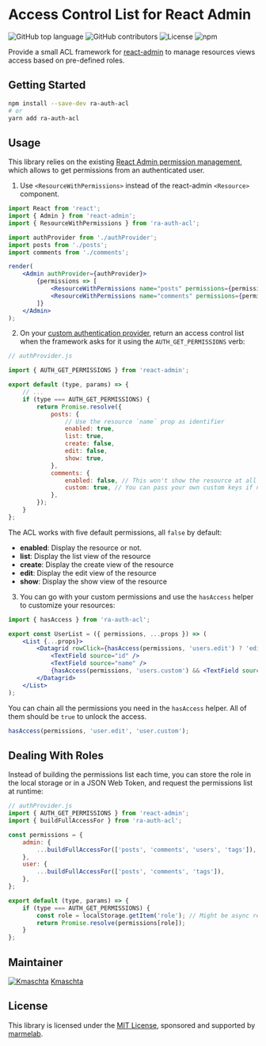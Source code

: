 # Access Control List for React Admin

![GitHub top language](https://img.shields.io/github/languages/top/marmelab/ra-auth-acl.svg) ![GitHub contributors](https://img.shields.io/github/contributors/marmelab/ra-auth-acl.svg) ![License](https://img.shields.io/github/license/marmelab/ra-auth-acl.svg) ![npm](https://img.shields.io/npm/v/ra-auth-acl.svg)

Provide a small ACL framework for [react-admin](https://github.com/marmelab/react-admin) to manage resources views access based on pre-defined roles.

## Getting Started

```bash
npm install --save-dev ra-auth-acl
# or
yarn add ra-auth-acl
```

## Usage

This library relies on the existing [React Admin permission management](https://marmelab.com/react-admin/Authorization.html), which allows to get permissions from an authenticated user.

1. Use `<ResourceWithPermissions>` instead of the react-admin `<Resource>` component.

```jsx
import React from 'react';
import { Admin } from 'react-admin';
import { ResourceWithPermissions } from 'ra-auth-acl';

import authProvider from './authProvider';
import posts from './posts';
import comments from './comments';

render(
    <Admin authProvider={authProvider}>
        {permissions => [
            <ResourceWithPermissions name="posts" permissions={permissions} {...posts} />,
            <ResourceWithPermissions name="comments" permissions={permissions} {...comments} />,
        ]}
    </Admin>
);
```

2. On your [custom authentication provider](https://marmelab.com/react-admin/Authentication.html#configuring-the-auth-provider), return an access control list when the framework asks for it using the `AUTH_GET_PERMISSIONS` verb:

```js
// authProvider.js

import { AUTH_GET_PERMISSIONS } from 'react-admin';

export default (type, params) => {
    // ...
    if (type === AUTH_GET_PERMISSIONS) {
        return Promise.resolve({
            posts: {
                // Use the resource `name` prop as identifier
                enabled: true,
                list: true,
                create: false,
                edit: false,
                show: true,
            },
            comments: {
                enabled: false, // This won't show the resource at all
                custom: true, // You can pass your own custom keys if needed
            },
        });
    }
};
```

The ACL works with five default permissions, all `false` by default:

-   **enabled**: Display the resource or not.
-   **list**: Display the list view of the resource
-   **create**: Display the create view of the resource
-   **edit**: Display the edit view of the resource
-   **show**: Display the show view of the resource

3. You can go with your custom permissions and use the `hasAccess` helper to customize your resources:

```jsx
import { hasAccess } from 'ra-auth-acl';

export const UserList = ({ permissions, ...props }) => (
    <List {...props}>
        <Datagrid rowClick={hasAccess(permissions, 'users.edit') ? 'edit' : 'show'} expand={<UserEditEmbedded />}>
            <TextField source="id" />
            <TextField source="name" />
            {hasAccess(permissions, 'users.custom') && <TextField source="role" />}
        </Datagrid>
    </List>
);
```

You can chain all the permissions you need in the `hasAccess` helper. All of them should be `true` to unlock the access.

```jsx
hasAccess(permissions, 'user.edit', 'user.custom');
```

## Dealing With Roles

Instead of building the permissions list each time, you can store the role in the local storage or in a JSON Web Token, and request the permissions list at runtime:

```js
// authProvider.js
import { AUTH_GET_PERMISSIONS } from 'react-admin';
import { buildFullAccessFor } from 'ra-auth-acl';

const permissions = {
    admin: {
        ...buildFullAccessFor(['posts', 'comments', 'users', 'tags']),
    },
    user: {
        ...buildFullAccessFor(['posts', 'comments', 'tags']),
    },
};

export default (type, params) => {
    if (type === AUTH_GET_PERMISSIONS) {
        const role = localStorage.getItem('role'); // Might be async request!
        return Promise.resolve(permissions[role]);
    }
};
```

## Maintainer

[![Kmaschta](https://avatars2.githubusercontent.com/u/1819833?s=96&v=4)](https://github.com/Kmaschta)
[Kmaschta](https://github.com/Kmaschta)

## License

This library is licensed under the [MIT License](https://github.com/marmelab/comfygure/blob/master/LICENSE), sponsored and supported by [marmelab](http://marmelab.com).
